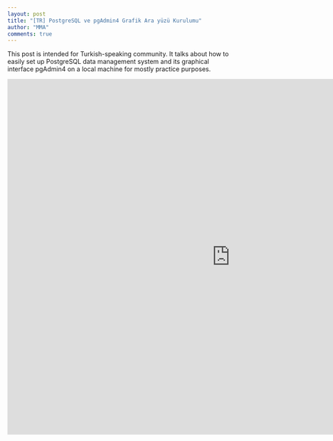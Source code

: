 ```yaml
---
layout: post
title: "[TR] PostgreSQL ve pgAdmin4 Grafik Ara yüzü Kurulumu"
author: "MMA"
comments: true
---
```


This post is intended for Turkish-speaking community. It talks about how to easily set up PostgreSQL data management system and its graphical interface pgAdmin4 on a local machine for mostly practice purposes.

<embed src="https://mmuratarat.github.io/PostgreSQL_pgAdmin4_Setup.pdf" width="1000" height="800" frameborder="0" allowfullscreen>


